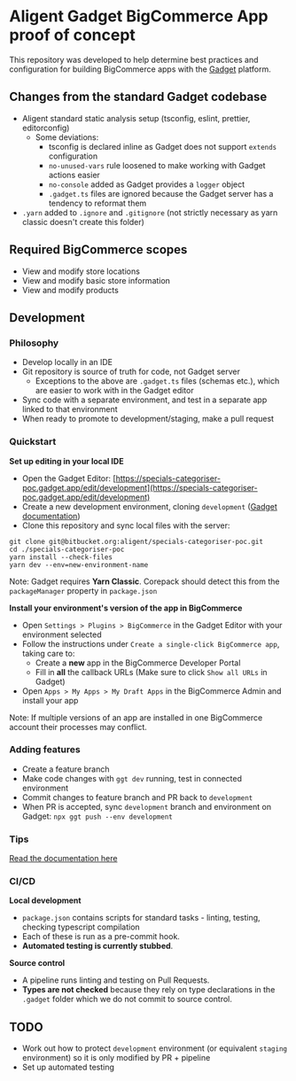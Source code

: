 # Aligent Gadget BigCommerce App proof of concept

This repository was developed to help determine best practices and configuration for building BigCommerce apps with the [Gadget](https://gadget.dev/) platform.

## Changes from the standard Gadget codebase

- Aligent standard static analysis setup (tsconfig, eslint, prettier, editorconfig)
  - Some deviations:
    - tsconfig is declared inline as Gadget does not support `extends` configuration
    - `no-unused-vars` rule loosened to make working with Gadget actions easier
    - `no-console` added as Gadget provides a `logger` object
    - `.gadget.ts` files are ignored because the Gadget server has a tendency to reformat them
- `.yarn` added to `.ignore` and `.gitignore` (not strictly necessary as yarn classic doesn't create this folder)

## Required BigCommerce scopes

- View and modify store locations
- View and modify basic store information
- View and modify products

## Development

### Philosophy

- Develop locally in an IDE
- Git repository is source of truth for code, not Gadget server
  - Exceptions to the above are `.gadget.ts` files (schemas etc.), which are easier to work with in the Gadget editor
- Sync code with a separate environment, and test in a separate app linked to that environment
- When ready to promote to development/staging, make a pull request

### Quickstart

**Set up editing in your local IDE**

- Open the Gadget Editor: [https://specials-categoriser-poc.gadget.app/edit/development](https://specials-categoriser-poc.gadget.app/edit/development)
- Create a new development environment, cloning `development` ([Gadget documentation](https://docs.gadget.dev/guides/environments#adding-development-environments))
- Clone this repository and sync local files with the server:

```
git clone git@bitbucket.org:aligent/specials-categoriser-poc.git
cd ./specials-categoriser-poc
yarn install --check-files
yarn dev --env=new-environment-name
```

Note: Gadget requires **Yarn Classic**. Corepack should detect this from the `packageManager` property in `package.json`

**Install your environment's version of the app in BigCommerce**

- Open `Settings > Plugins > BigCommerce` in the Gadget Editor with your environment selected
- Follow the instructions under `Create a single-click BigCommerce app`, taking care to:
  - Create a **new** app in the BigCommerce Developer Portal
  - Fill in **all** the callback URLs (Make sure to click `Show all URLs` in Gadget)
- Open `Apps > My Apps > My Draft Apps` in the BigCommerce Admin and install your app

Note: If multiple versions of an app are installed in one BigCommerce account their processes may conflict.

### Adding features

- Create a feature branch
- Make code changes with `ggt dev` running, test in connected environment
- Commit changes to feature branch and PR back to `development`
- When PR is accepted, sync `development` branch and environment on Gadget: `npx ggt push --env development`

### Tips

[Read the documentation here](https://aligent.atlassian.net/wiki/spaces/MG/pages/3822387232/General+Gadget+tips)

### CI/CD

**Local development**

- `package.json` contains scripts for standard tasks - linting, testing, checking typescript compilation
- Each of these is run as a pre-commit hook.
- **Automated testing is currently stubbed**.

**Source control**

- A pipeline runs linting and testing on Pull Requests.
- **Types are not checked** because they rely on type declarations in the `.gadget` folder which we do not commit to source control.

## TODO

- Work out how to protect `development` environment (or equivalent `staging` environment) so it is only modified by PR + pipeline
- Set up automated testing
